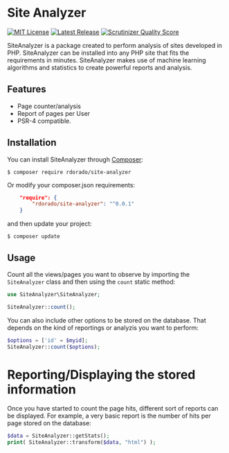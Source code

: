 Site Analyzer
=============



[![MIT License](https://img.shields.io/packagist/l/cocur/slugify.svg)](http://opensource.org/licenses/MIT)
[![Latest Release](https://img.shields.io/packagist/v/cocur/slugify.svg)](https://packagist.org/packages/rdorado/site-analyzer)
[![Scrutinizer Quality Score](https://scrutinizer-ci.com/g/rdorado/site-analyzer/badges/quality-score.png?b=master)](https://scrutinizer-ci.com/g/rdorado/site-analyzer/)
<!--
[![Code Coverage](https://scrutinizer-ci.com/g/cocur/slugify/badges/coverage.png?b=master&style=flat-square)](https://scrutinizer-ci.com/g/cocur/slugify/?branch=master)
-->

SiteAnalyzer is a package created to perform analysis of sites developed in PHP. SiteAnalyzer can be installed into any PHP site that fits the requirements in minutes. SiteAnalyzer makes use of machine learning algorithms and statistics to create powerful reports and analysis. 

Features
--------

- Page counter/analysis
- Report of pages per User 
- PSR-4 compatible.


Installation
------------

You can install SiteAnalyzer through [Composer](https://getcomposer.org):

```shell
$ composer require rdorado/site-analyzer
```

Or modify your composer.json requirements:

```json
    "require": {
        "rdorado/site-analyzer": "^0.0.1"
    }
```
and then update your project:

```shell
$ composer update
```

Usage
-----

Count all the views/pages you want to observe by importing the ```SiteAnalyzer``` class and then using the ```count``` static method:

```php
use SiteAnalyzer\SiteAnalyzer;

SiteAnalyzer::count();
```


You can also include other options to be stored on the database. That depends on the kind of reportings or analyzis you want to perform:

```php
$options = ['id' = $myid];
SiteAnalyzer::count($options);
```

Reporting/Displaying the stored information
===========================================

Once you have started to count the page hits, different sort of reports can be displayed. For example, a very basic report is the number of hits per page stored on the database:

```php 
$data = SiteAnalyzer::getStats();
print( SiteAnalyzer::transform($data, "html") );
``` 

<!---
## Other features:

### Example 2: time analysis
$data = SiteAnalyzer::getStats();
print( SiteAnalyzer::transform($data, "html") );

### Example 3: user analysis
$data = SiteAnalyzer::getStats();
print( SiteAnalyzer::transform($data, "html") );


### Path Analytics

###  Example 4: math matrix
$data = SiteAnalyzer::getStats();
print( SiteAnalyzer::transform($data, "html") );

### Example 5: a/b test</h2>");
$data = SiteAnalyzer::getStats();
print( SiteAnalyzer::transform($data, "html") );

### Profile Analyisis
### Example 6: User profile
$data = SiteAnalyzer::getStats();
print( SiteAnalyzer::transform($data, "html") );
### Example 7: User-Time profile
$data = SiteAnalyzer::getStats();
print( SiteAnalyzer::transform($data, "html") );

### Page profiling
$data = SiteAnalyzer::getStats();
print( SiteAnalyzer::transform($data, "html") );

-->







